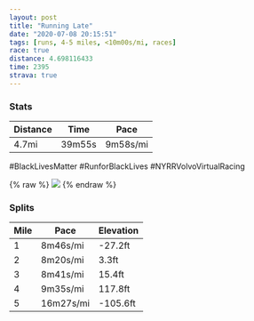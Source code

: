 ```yaml
---
layout: post
title: "Running Late"
date: "2020-07-08 20:15:51"
tags: [runs, 4-5 miles, <10m00s/mi, races]
race: true
distance: 4.698116433
time: 2395
strava: true
---
```


### Stats

| Distance | Time | Pace |
|----------|------|------|
|4.7mi|39m55s|9m58s/mi|

#BlackLivesMatter #RunforBlackLives #NYRRVolvoVirtualRacing

{% raw %}
<img src='https://maps.googleapis.com/maps/api/staticmap?maptype=roadmap&path=enc:ibwwFx_sbMBEJ?DE{@fCmALCDhB@`@Nx@Fx@p@D?pAjA\RbCfAVHv@Fj@Pv@^XD`Ar@RHR?NDRAd@Lb@TTBR\t@n@h@P`@DNTLH`@Jl@b@h@v@F?|A`Ar@Vl@v@VJb@d@NFj@GTFb@p@RNd@TTVFAFBVVf@Z`A`ANZRXVTHBFH\Lh@FZNHFb@j@RB\d@\Lr@PVRlAjA^NFHRHJ?`Ad@RXNLPRb@\p@R\^h@X`@HXd@RRVJVDTLd@\\PPRLJPDL?d@ZVd@XPPDT?PKVLTXZ?PC@EFCPSd@[^Ap@HTBPHXTt@z@x@h@\JPEJKDAR?VDZn@HD\ALKb@MROLAV@j@PD?JHJBNIx@{@JCL@JIj@WLMHQB?PRHBvAy@VCJBl@]XWN]VBj@_@JCTUNS`@S~@OXATHJAp@SVCFED?THL?d@G`@Sj@DTCTI|@y@`@KLQf@_@JOdAWv@Yb@Wb@Kl@SRKNMTIr@q@T]Lg@^k@HIDU^}@RSJO?CHGHa@P]D[HMFq@FYP_@J[LWBWESNOTw@X_@FSDWJSHe@JiARiAr@iAHYBAHFH@LIx@qAb@mA?IVu@Xo@HWBEPKTa@?IESHMHEb@aAPg@Fa@BCPu@PUVQHOPs@@OCQ?SHq@?k@FKh@Gj@FdA?\C|@Rp@FdA@j@Fr@@v@V\Fz@Dz@^h@LXNTF`@?RCTTh@RdADd@PzA`Ap@^nBj@h@Vj@PZR\PJ?`@L|@^t@^TH^V~@T^N^Hb@TLJLb@v@VJNJFN@AGBSRWz@y@z@k@r@s@XI^_@p@U|@g@PQD?d@_@v@aA`@]z@Y^YFCNOHAf@_@zAm@VQd@QZULCHDVAVOPAXGXS@DD@z@YTEHIX]PMHKp@g@ZAZQd@Qf@IVKZ@JEp@e@dB_Ad@QJIPEf@Ud@Yr@WdB{@NKZGTKnAcAl@STOn@SLSr@g@dAQn@Yv@i@r@WHAh@@`@Qh@Mr@_@X]v@a@p@i@h@Q|@OVUr@_@h@Er@Bd@OTQLYZe@ZSh@SNAr@JfB?HBBFEHI?@?LA\@d@HJCRFlAQZQ?IFI?e@C_@Jm@EoABGPKTYBWFM&key=AIzaSyC1MId7bFpkLXNAaYhBSTb8jLyiSqzbDtM&size=800x800&markers=color:yellow|label:S|40.75573,-73.99437&markers=color:green|label:F|40.69751999999997,-73.98512999999994'>
{% endraw %}

### Splits

| Mile | Pace | Elevation |
|------|------|-----------|
|1|8m46s/mi|-27.2ft|
|2|8m20s/mi|3.3ft|
|3|8m41s/mi|15.4ft|
|4|9m35s/mi|117.8ft|
|5|16m27s/mi|-105.6ft|
